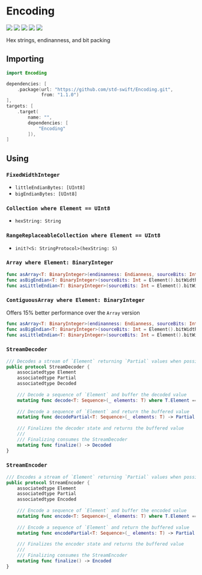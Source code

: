 # Encoding

[![](https://img.shields.io/badge/Swift-5.0-orange.svg)][1]
[![](https://img.shields.io/badge/os-macOS%20|%20Linux-lightgray.svg)][1]
[![](https://travis-ci.com/std-swift/Encoding.svg?branch=master)][2]
[![](https://codecov.io/gh/std-swift/Encoding/branch/master/graph/badge.svg)][3]
[![](https://codebeat.co/badges/1f6e7353-6b43-436a-9459-583ddd7cc0fe)][4]

[1]: https://swift.org/download/#releases
[2]: https://travis-ci.com/std-swift/Encoding
[3]: https://codecov.io/gh/std-swift/Encoding
[4]: https://codebeat.co/projects/github-com-std-swift-encoding-master

Hex strings, endinanness, and bit packing

## Importing

```Swift
import Encoding
```

```Swift
dependencies: [
	.package(url: "https://github.com/std-swift/Encoding.git",
	         from: "1.1.0")
],
targets: [
	.target(
		name: "",
		dependencies: [
			"Encoding"
		]),
]
```

## Using

### `FixedWidthInteger`

- `littleEndianBytes: [UInt8]`
- `bigEndianBytes: [UInt8]`

### `Collection where Element == UInt8`

- `hexString: String`

### `RangeReplaceableCollection where Element == UInt8`

- `init?<S: StringProtocol>(hexString: S)`

### `Array where Element: BinaryInteger`

```Swift
func asArray<T: BinaryInteger>(endinanness: Endianness, sourceBits: Int, resultBits: Int) -> [T]
func asBigEndian<T: BinaryInteger>(sourceBits: Int = Element().bitWidth, resultBits: Int = T().bitWidth) -> [T]
func asLittleEndian<T: BinaryInteger>(sourceBits: Int = Element().bitWidth, resultBits: Int = T().bitWidth) -> [T]
```

### `ContiguousArray where Element: BinaryInteger`

Offers 15% better performance over the `Array` version

```Swift
func asArray<T: BinaryInteger>(endinanness: Endianness, sourceBits: Int, resultBits: Int) -> ContiguousArray<T>
func asBigEndian<T: BinaryInteger>(sourceBits: Int = Element().bitWidth, resultBits: Int = T().bitWidth) -> ContiguousArray<T>
func asLittleEndian<T: BinaryInteger>(sourceBits: Int = Element().bitWidth, resultBits: Int = T().bitWidth) -> ContiguousArray<T>
```

### `StreamDecoder`

```Swift
/// Decodes a stream of `Element` returning `Partial` values when possible
public protocol StreamDecoder {
	associatedtype Element
	associatedtype Partial
	associatedtype Decoded
	
	/// Decode a sequence of `Element` and buffer the decoded value
	mutating func decode<T: Sequence>(_ elements: T) where T.Element == Element
	
	/// Decode a sequence of `Element` and return the buffered value
	mutating func decodePartial<T: Sequence>(_ elements: T) -> Partial where T.Element == Element
	
	/// Finalizes the decoder state and returns the buffered value
	///
	/// Finalizing consumes the StreamDecoder
	mutating func finalize() -> Decoded
}
```

### `StreamEncoder`

```Swift
/// Encodes a stream of `Element` returning `Partial` values when possible
public protocol StreamEncoder {
	associatedtype Element
	associatedtype Partial
	associatedtype Encoded
	
	/// Encode a sequence of `Element` and buffer the encoded value
	mutating func encode<T: Sequence>(_ elements: T) where T.Element == Element
	
	/// Encode a sequence of `Element` and return the buffered value
	mutating func encodePartial<T: Sequence>(_ elements: T) -> Partial where T.Element == Element
	
	/// Finalizes the encoder state and returns the buffered value
	///
	/// Finalizing consumes the StreamEncoder
	mutating func finalize() -> Encoded
}
```
